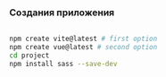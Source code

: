 ### Создания приложения 

```bash 

npm create vite@latest # first option
npm create vue@latest # second option
cd project 
npm install sass --save-dev